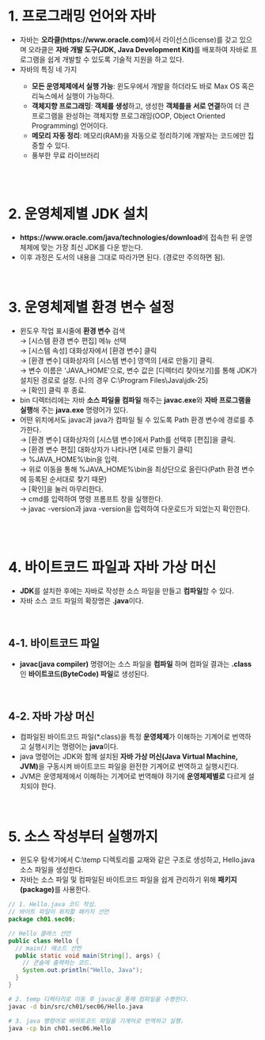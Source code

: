 <h1>1. 프로그래밍 언어와 자바</h1>
<ul>
  <li>
    자바는 <strong>오라클(https://www.oracle.com)</strong>에서 라이선스(license)를 갖고 있으며 오라클은 <strong>자바 개발 도구(JDK, Java Development Kit)</strong>를 배포하여 자바로 프로그램을 쉽게 개발할 수 있도록 기술적 지원을 하고 있다.
  </li>
  <li>
    자바의 특징 네 가지
  </li>
    <ul>
      <li>
        <strong>모든 운영체제에서 실행 가능</strong>: 윈도우에서 개발을 하더라도 바로 Max OS 혹은 리눅스에서 실행이 가능하다.
      </li>
      <li>
        <strong>객체지향 프로그래밍</strong>: <strong>객체를 생성</strong>하고, 생성한 <strong>객체를을 서로 연결</strong>하여 더 큰 프로그램을 완성하는 객체지향 프로그래밍(OOP, Object Oriented Programming) 언어이다.
      </li>
      <li>
        <strong>메모리 자동 정리</strong>: 메모리(RAM)을 자동으로 정리하기에 개발자는 코드에만 집중할 수 있다.
      </li>
      <li>
        풍부한 무료 라이브러리
      </li>
    </ul>
</ul>

<br><br>

<h1>2. 운영체제별 JDK 설치</h1>
<ul>
  <li>
    <strong>https://www.oracle.com/java/technologies/download</strong>에 접속한 뒤 운영체제에 맞는 가장 최신 JDK를 다운 받는다.
  </li>
  <li>
    이후 과정은 도서의 내용을 그대로 따라가면 된다. (경로만 주의하면 됨).
  </li>
</ul>

<br>

<h1>3. 운영체제별 환경 변수 설정</h1>
<ul>
  <li>
    윈도우 작업 표시줄에 <strong>환경 변수</strong> 검색
    <br>→ [시스템 환경 변수 편집] 메뉴 선택
    <br>→ [시스템 속성] 대화상자에서 [환경 변수] 클릭
    <br>→ [환경 변수] 대화상자의 [시스템 변수] 영역의 [새로 만들기] 클릭.
    <br>→ 변수 이름은 'JAVA_HOME'으로, 변수 값은 [디렉터리 찾아보기]를 통해 JDK가 설치된 경로로 설정. (나의 경우 C:\Program Files\Java\jdk-25)
    <br>→ [확인] 클릭 후 종료.
  </li>
  <li>
    bin 디렉터리에는 자바 <strong>소스 파일을 컴파일</strong> 해주는 <strong>javac.exe</strong>와 <strong>자바 프로그램을 실행</strong>해 주는 <strong>java.exe</strong> 명령어가 있다.
  </li>
  <li>
    어떤 위치에서도 javac과 java가 컴파일 될 수 있도록 Path 환경 변수에 경로를 추가한다.
    <br>→ [환경 변수] 대화상자의 [시스템 변수]에서 Path를 선택후 [편집]을 클릭.
    <br>→ [환경 변수 편집] 대화상자가 나타나면 [새로 만들기 클릭]
    <br>→ %JAVA_HOME%\bin을 입력.
    <br>→ 위로 이동을 통해 %JAVA_HOME%\bin을 최상단으로 올린다(Path 환경 변수에 등록된 순서대로 찾기 때문)
    <br>→ [확인]을 눌러 마무리한다.
    <br>→ cmd를 입력하여 명령 프롬프트 창을 실행한다.
    <br>→ javac -version과 java -version을 입력하여 다운로드가 되었는지 확인한다.
  </li>
</ul>

<br><br>

<h1>4. 바이트코드 파일과 자바 가상 머신</h1>
<ul>
  <li>
    <strong>JDK</strong>를 설치한 후에는 자바로 작성한 소스 파일을 만들고 <strong>컴파일</strong>할 수 있다.
  </li>
  <li>
    자바 소스 코드 파일의 확장명은 <strong>.java</strong>이다. 
  </li>
</ul>

<br>

<h2>4-1. 바이트코드 파일</h2>
<ul>
  <li>
    <strong>javac(java compiler)</strong> 명령어는 소스 파일을 <strong>컴파일</strong> 하며 컴파일 결과는 <strong>.class</strong>인 <strong>바이트코드(ByteCode) 파일</strong>로 생성된다.
  </li>
</ul>

<br>

<h2>4-2. 자바 가상 머신</h2>
<ul>
  <li>
    컴파일된 바이트코드 파일(*.class)을 특정 <strong>운영체제</strong>가 이해하는 기계어로 번역하고 실행시키는 명령어는 <strong>java</strong>이다.
  </li>
  <li>
    java 명령어는 JDK와 함께 설치된 <strong>자바 가상 머신(Java Virtual Machine, JVM)</strong>을 구동시켜 바이트코드 파일을 완전한 기계어로 번역하고 실행시킨다.
  </li>
  <li>
    JVM은 운영체제에서 이해하는 기계어로 번역해야 하기에 <strong>운영체제별로</strong> 다르게 설치되야 한다.
  </li>
</ul>

<br>

<h1>5. 소스 작성부터 실행까지</h1>
<ul>
  <li>
    윈도우 탐색기에서 C:\temp 디렉토리를 교재와 같은 구조로 생성하고, Hello.java 소스 파일을 생성한다.
  </li>
  <li>
    자바는 소스 파일 및 컴파일된 바이트코드 파일을 쉽게 관리하기 위해 <strong>패키지(package)</strong>를 사용한다.
  </li>
</ul>


```java
// 1. Hello.java 코드 작성.
// 바이트 파일이 위치할 패키지 선언
package ch01.sec06;

// Hello 클래스 선언
public class Hello {
  // main() 메소드 선언
  public static void main(String[], args) {
    // 콘솔에 출력하는 코드.
    System.out.println("Hello, Java");
  }
}
```

```bash
# 2. temp 디렉터리로 이동 후 javac을 통해 컴파일을 수행한다.
javac -d bin/src/ch01/sec06/Hello.java
```

```bash
# 3. java 명령어로 바이트코드 파일을 기계어로 번역하고 실행.
java -cp bin ch01.sec06.Hello
```